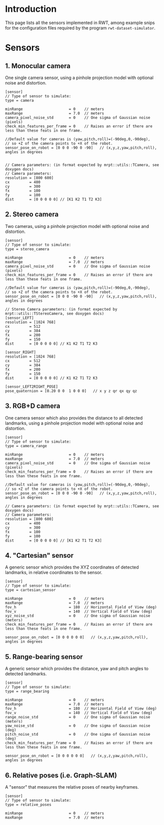 

# Introduction #

This page lists all the sensors implemented in RWT, among example snips for the configuration files required by the program `rwt-dataset-simulator`.


# Sensors #

## 1. Monocular camera ##

One single camera sensor, using a pinhole projection model with optional noise and distortion.

```
[sensor]
// Type of sensor to simulate: 
type = camera

minRange                     = 0    // meters
maxRange                     = 7.0  // meters
camera_pixel_noise_std       = 0    // One sigma of Gaussian noise (pixels)
check_min_features_per_frame = 0    // Raises an error if there are less than these feats in one frame.

//Default value for cameras is (yaw,pitch,roll)=(-90deg,0,-90deg), 
// so +Z of the camera points to +X of the robot.
sensor_pose_on_robot = [0 0 0 -90 0 -90]   // (x,y,z,yaw,pitch,roll), angles in degrees


// Camera parameters: (in format expected by mrpt::utils::TCamera, see doxygen docs)
// Camera parameters: 
resolution = [800 600]
cx         = 400
cy         = 300
fx         = 100
fy         = 100
dist       = [0 0 0 0 0] // [K1 K2 T1 T2 K3]
```

## 2. Stereo camera ##

Two cameras, using a pinhole projection model with optional noise and distortion.

```
[sensor]
// Type of sensor to simulate: 
type = stereo_camera

minRange                     = 0    // meters
maxRange                     = 7.0  // meters
camera_pixel_noise_std       = 0    // One sigma of Gaussian noise (pixels)
check_min_features_per_frame = 0    // Raises an error if there are less than these feats in one frame.

//Default value for cameras is (yaw,pitch,roll)=(-90deg,0,-90deg), 
// so +Z of the camera points to +X of the robot.
sensor_pose_on_robot = [0 0 0 -90 0 -90]   // (x,y,z,yaw,pitch,roll), angles in degrees

// Stereo Camera parameters: (in format expected by mrpt::utils::TStereoCamera, see doxygen docs)
[sensor_LEFT]
resolution = [1024 768]
cx         = 512
cy         = 384
fx         = 200
fy         = 150
dist       = [0 0 0 0 0] // K1 K2 T1 T2 K3

[sensor_RIGHT]
resolution = [1024 768]
cx         = 512
cy         = 384
fx         = 200
fy         = 150
dist       = [0 0 0 0 0] // K1 K2 T1 T2 K3

[sensor_LEFT2RIGHT_POSE]
pose_quaternion = [0.20 0 0  1 0 0 0]   // x y z qr qx qy qz
```


## 3. RGB+D camera ##

One camera sensor which also provides the distance to all detected landmarks, using a pinhole projection model with optional noise and distortion.

```
[sensor]
// Type of sensor to simulate: 
type = camera_range

minRange                     = 0    // meters
maxRange                     = 7.0  // meters
camera_pixel_noise_std       = 0    // One sigma of Gaussian noise (pixels)
check_min_features_per_frame = 0    // Raises an error if there are less than these feats in one frame.

//Default value for cameras is (yaw,pitch,roll)=(-90deg,0,-90deg), 
// so +Z of the camera points to +X of the robot.
sensor_pose_on_robot = [0 0 0 -90 0 -90]   // (x,y,z,yaw,pitch,roll), angles in degrees

// Camera parameters: (in format expected by mrpt::utils::TCamera, see doxygen docs)
// Camera parameters: 
resolution = [800 600]
cx         = 400
cy         = 300
fx         = 100
fy         = 100
dist       = [0 0 0 0 0] // [K1 K2 T1 T2 K3]
```


## 4. "Cartesian" sensor ##

A generic sensor which provides the XYZ coordinates of detected landmarks, in relative coordinates to the sensor.

```
[sensor]
// Type of sensor to simulate: 
type = cartesian_sensor

minRange                     = 0    // meters
maxRange                     = 7.0  // meters
fov_h                        = 180  // Horizontal Field of View (deg)
fov_v                        = 140  // Vertical Field of View (deg)
xyz_noise_std                = 0    // One sigma of Gaussian noise (meters)
check_min_features_per_frame = 0    // Raises an error if there are less than these feats in one frame.

sensor_pose_on_robot = [0 0 0 0 0 0]   // (x,y,z,yaw,pitch,roll), angles in degrees
```

## 5. Range-bearing sensor ##

A generic sensor which provides the distance, yaw and pitch angles to  detected landmarks.

```
[sensor]
// Type of sensor to simulate: 
type = range_bearing

minRange                     = 0    // meters
maxRange                     = 7.0  // meters
fov_h                        = 180  // Horizontal Field of View (deg)
fov_v                        = 140  // Vertical Field of View (deg)
range_noise_std              = 0    // One sigma of Gaussian noise (meters)
yaw_noise_std                = 0    // One sigma of Gaussian noise (deg)
pitch_noise_std              = 0    // One sigma of Gaussian noise (deg)
check_min_features_per_frame = 0    // Raises an error if there are less than these feats in one frame.

sensor_pose_on_robot = [0 0 0 0 0 0]   // (x,y,z,yaw,pitch,roll), angles in degrees
```

## 6. Relative poses (i.e. Graph-SLAM) ##

A "sensor" that measures the relative poses of nearby keyframes.

```
[sensor]
// Type of sensor to simulate: 
type = relative_poses

minRange                     = 0    // meters
maxRange                     = 7.0  // meters

```
